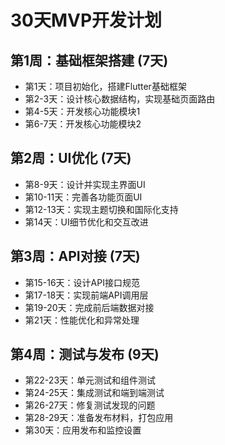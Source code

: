 # 30天MVP开发计划

## 第1周：基础框架搭建 (7天)
- 第1天：项目初始化，搭建Flutter基础框架
- 第2-3天：设计核心数据结构，实现基础页面路由
- 第4-5天：开发核心功能模块1
- 第6-7天：开发核心功能模块2

## 第2周：UI优化 (7天)
- 第8-9天：设计并实现主界面UI
- 第10-11天：完善各功能页面UI
- 第12-13天：实现主题切换和国际化支持
- 第14天：UI细节优化和交互改进

## 第3周：API对接 (7天)
- 第15-16天：设计API接口规范
- 第17-18天：实现前端API调用层
- 第19-20天：完成前后端数据对接
- 第21天：性能优化和异常处理

## 第4周：测试与发布 (9天)
- 第22-23天：单元测试和组件测试
- 第24-25天：集成测试和端到端测试
- 第26-27天：修复测试发现的问题
- 第28-29天：准备发布材料，打包应用
- 第30天：应用发布和监控设置